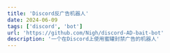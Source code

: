 ```yaml
---
title: 'Discord反广告机器人'
date: 2024-06-09
tags: ['discord', 'bot']
url: 'https://github.com/Nigh/discord-AD-bait-bot'
description: '一个在Discord上使用蜜罐封禁广告的机器人'
---
```

